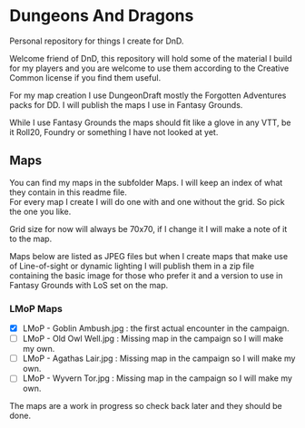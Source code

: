 # Dungeons And Dragons 
Personal repository for things I create for DnD. 

Welcome friend of DnD, this repository will hold some of the material I build for my players and you are welcome to use them according to the Creative Common license if you find them useful.  

For my map creation I use DungeonDraft mostly the Forgotten Adventures packs for DD. I will publish the maps I use in Fantasy Grounds.  

While I use Fantasy Grounds the maps should fit like a glove in any VTT, be it Roll20, Foundry or something I have not looked at yet.

## Maps
You can find my maps in the subfolder Maps. I will keep an index of what they contain in this readme file.  
For every map I create I will do one with and one without the grid. So pick the one you like.  

Grid size for now will always be 70x70, if I change it I will make a note of it to the map.

Maps below are listed as JPEG files but when I create maps that make use of Line-of-sight or dynamic lighting I will publish them in a zip file containing the basic image for those who prefer it and a version to use in Fantasy Grounds with LoS set on the map.

### LMoP Maps
- [x] LMoP - Goblin Ambush.jpg : the first actual encounter in the campaign.  
- [ ] LMoP - Old Owl Well.jpg : Missing map in the campaign so I will make my own.  
- [ ] LMoP - Agathas Lair.jpg : Missing map in the campaign so I will make my own.  
- [ ] LMoP - Wyvern Tor.jpg : Missing map in the campaign so I will make my own.

The maps are a work in progress so check back later and they should be done.
